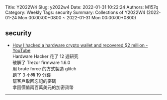 Title: Y2022W4
Slug: y2022w4
Date: 2022-01-31 10:22:24
Authors: M157q
Category: Weekly
Tags: security
Summary: Collections of Y2022W4 (2022-01-24 Mon 00:00:00+0800 ~ 2022-01-31 Mon 00:00:00+0800)


## security  
- [How I hacked a hardware crypto wallet and recovered $2 million - YouTube](https://www.youtube.com/watch?v=dT9y-KQbqi4&feature=youtu.be)  
Hardware Hacker 花了 12 週研究  
破解了 Trezor firmware 1.6.0  
用 brute force 的方式製造 glitch  
跑了 3 小時 19 分鐘  
幫客戶取回忘記的密碼  
拿回價值兩百萬美元的加密貨幣  

---


